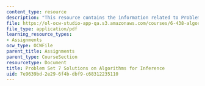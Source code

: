 ```yaml
---
content_type: resource
description: "This resource contains the information related to Problem Set 7.\r\n"
file: https://ol-ocw-studio-app-qa.s3.amazonaws.com/courses/6-438-algorithms-for-inference-fall-2014/7e9639bd2e296f4bdbf9c68312235110_MIT6_438F14_ps7_sol.pdf
file_type: application/pdf
learning_resource_types:
- Assignments
ocw_type: OCWFile
parent_title: Assignments
parent_type: CourseSection
resourcetype: Document
title: Problem Set 7 Solutions on Algorithms for Inference
uid: 7e9639bd-2e29-6f4b-dbf9-c68312235110
---
```

